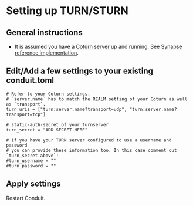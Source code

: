 # Setting up TURN/STURN

## General instructions

* It is assumed you have a [Coturn server](https://github.com/coturn/coturn) up and running. See [Synapse reference implementation](https://github.com/matrix-org/synapse/blob/develop/docs/turn-howto.md).

## Edit/Add a few settings to your existing conduit.toml

```
# Refer to your Coturn settings. 
# `server.name` has to match the REALM setting of your Coturn as well as `transport`.
turn_uris = ["turn:server.name?transport=udp", "turn:server.name?transport=tcp"]

# static-auth-secret of your turnserver
turn_secret = "ADD SECRET HERE"

# If you have your TURN server configured to use a username and password
# you can provide these information too. In this case comment out `turn_secret above`!
#turn_username = ""
#turn_password = ""
```

## Apply settings

Restart Conduit.
